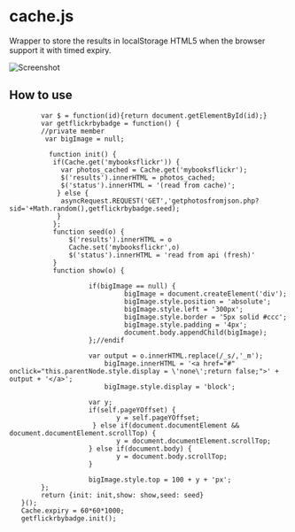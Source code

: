 cache.js
========

Wrapper to store the results in localStorage HTML5 when the browser support it with timed expiry.

![Screenshot](http://farm8.staticflickr.com/7052/6777854986_4ff7c0b4a1.jpg)

How to use
----------

            var $ = function(id){return document.getElementById(id);}
            var getflickrbybadge = function() {
            //private member
             var bigImage = null;

              function init() {
               if(Cache.get('mybooksflickr')) {
                 var photos_cached = Cache.get('mybooksflickr');
                 $('results').innerHTML = photos_cached;  
                 $('status').innerHTML = '(read from cache)';
                } else {
                 asyncRequest.REQUEST('GET','getphotosfromjson.php?sid='+Math.random(),getflickrbybadge.seed);
                }
               };
               function seed(o) {
                   $('results').innerHTML = o
                   Cache.set('mybooksflickr',o)
                   $('status').innerHTML = 'read from api (fresh)'
               }
               function show(o) {

                        if(bigImage == null) {
                                 bigImage = document.createElement('div');
                                 bigImage.style.position = 'absolute';
                                 bigImage.style.left = '300px';
                                 bigImage.style.border = '5px solid #ccc';
                                 bigImage.style.padding = '4px';
                                 document.body.appendChild(bigImage);          
                        };//endif

                        var output = o.innerHTML.replace(/_s/,'_m');
                            bigImage.innerHTML = '<a href="#" onclick="this.parentNode.style.display = \'none\';return false;">' + output + '</a>';
                            bigImage.style.display = 'block';

                        var y;
                        if(self.pageYOffset) {
                               y = self.pageYOffset;
                         } else if(document.documentElement && document.documentElement.scrollTop) {
                               y = document.documentElement.scrollTop;
                        } else if(document.body) {
                               y = document.body.scrollTop; 
                        }

                        bigImage.style.top = 100 + y + 'px';
            };
            return {init: init,show: show,seed: seed}  
       }();
       Cache.expiry = 60*60*1000;
       getflickrbybadge.init();